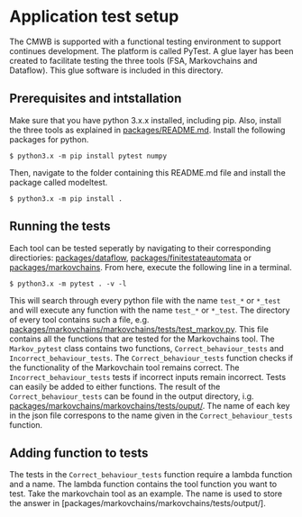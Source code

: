 # Application test setup
The CMWB is supported with a functional testing environment to support continues development. The platform is called PyTest. A glue layer has been created to facilitate testing the three tools (FSA, Markovchains and Dataflow). This glue software is included in this directory. 

## Prerequisites and intstallation
Make sure that you have python 3.x.x installed, including pip. Also, install the three tools as explained in [packages/README.md](../README.md). Install the following packages for python.
```
$ python3.x -m pip install pytest numpy
```
Then, navigate to the folder containing this README.md file and install the package called modeltest.
```
$ python3.x -m pip install .
```

## Running the tests
Each tool can be tested seperatly by navigating to their corresponding directiories: [packages/dataflow](../dataflow/), [packages/finitestateautomata](../finitestateautomata/) or [packages/markovchains](../markovchains/). From here, execute the following line in a terminal.
```
$ python3.x -m pytest . -v -l
```
This will search through every python file with the name ```test_*``` or ```*_test``` and will execute any function with the name ```test_*``` or ```*_test```. The directory of every tool contains such a file, e.g. [packages/markovchains/markovchains/tests/test_markov.py](../markovchains/markovchains/tests/test_markov.py). This file contains all the functions that are tested for the Markovchains tool. The ```Markov_pytest``` class contains two functions, ```Correct_behaviour_tests``` and ```Incorrect_behaviour_tests```. The ```Correct_behaviour_tests``` function checks if the functionality of the Markovchain tool remains correct. The ```Incorrect_behaviour_tests``` tests if incorrect inputs remain incorrect. Tests can easily be added to either functions. The result of the ```Correct_behaviour_tests``` can be found in the output directory, i.g. [packages/markovchains/markovchains/tests/ouput/](../markovchains/markovchains/tests/output). The name of each key in the json file correspons to the name given in the ```Correct_behaviour_tests``` function.

## Adding function to tests
The tests in the ```Correct_behaviour_tests``` function require a lambda function and a name. The lambda function contains the tool function you want to test. Take the markovchain tool as an example. The name is used to store the answer in [packages/markovchains/markovchains/tests/output/]. 